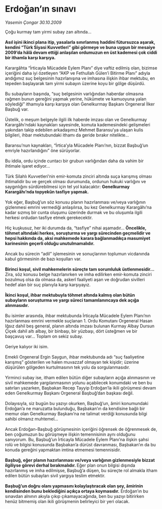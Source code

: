 # Erdoğan’ın sınavı

*Yasemin Çongar 30.10.2009*

<div class="taraf_structure_2col_1zq">
<div class="margen_n">



 <p>Çoğu kurmay tam yirmi subay zan altında...<b> <br/><br/>Asıl işini ikinci plana itip, yasalarla sınırlanmış haddini fütursuzca aşarak, kendini “Türk Siyasi Kuvvetleri” gibi görmeye ve buna uygun bir mesaiye 2009’da hâlâ devam ettiği anlaşılan ordumuzun en üst kademesi çok ciddi bir ithamla karşı karşıya.</b> <br/><br/>Karargâhta “İrticayla Mücadele Eylem Planı” diye vaftiz edilmiş olan, bizimse içeriğini daha iyi özetleyen “AKP ve Fethullah Gülen’i Bitirme Planı” adıyla andığımız suç belgesinin hazırlanışına ve imhasına ilişkin ihbar mektubu, en tepeden başlayarak tam yirmi subayın üzerine koyu bir gölge düşürdü. <br/><br/>Bu subayların başında, “suç belgesinin varlığından haberdar olmasına rağmen bunun gereğini yapmak yerine, hükümete ve kamuoyuna yalan söylediği” ithamıyla karşı karşıya olan Genelkurmay Başkanı Orgeneral İlker Başbuğ var. <br/><br/>Üstelik, o meşum belgeyle ilgili ilk haberde imzası olan ve Genelkurmay Karargâhı’ndaki kaynakları sayesinde, komuta kademesindeki gelişmeleri yakından takip edebilen arkadaşımız Mehmet Baransu’ya ulaşan kulis bilgileri, ihbar mektubundaki ithamı da geride bırakır nitelikte... <br/><br/>Baransu’nun kaynakları, “İrtica’yla Mücadele Planı’nın, bizzat Başbuğ’un emriyle hazırlandığını” öne sürüyorlar. <br/><br/>Bu iddia, ordu içinde cuntacı bir grubun varlığından daha da vahim bir ihtimale işaret ediyor... <br/><br/>Türk Silahlı Kuvvetleri’nin emir-komuta zinciri altında suça karışmış olması ihtimalidir bu ve gerçek olması durumunda, ordunun hukuki varlığını ve saygınlığını sürdürebilmesi için tel yol kalacaktır: <b>Genelkurmay Karargâhı’nda topyekûn tasfiye yapmak.</b> <br/><br/>Yok eğer, Başbuğ’un söz konusu planın hazırlanması ve/veya varlığının gizlenmesi emrini vermediği anlaşılırsa, bu kez Genelkurmay Karargâhı’na kadar sızmış bir cunta oluşumu üzerinde durmak ve bu oluşumla ilgili herkesi ordudan tasfiye etmek gerekecektir. <br/><br/>Hiç kuşkusuz, her iki durumda da, “tasfiye” nihai aşamadır... <b>Öncelikle, töhmet altındaki herkes, soruşturma ve yargı sürecinden geçmelidir ve hepsi hakkında da, aksi mahkemede karara bağlanmadıkça masumiyet karinesinin geçerli olduğu unutulmamalıdır.</b> <br/><br/>Ancak bu sürecin “adil” işlemesinin ve sonuçlarının toplumun vicdanında kabul görmesinin de bazı koşulları var.<b> <br/><br/>Birinci koşul, sivil mahkemelerin süreçte tam sorumluluk üstlenmesidir... </b>Zira, söz konusu belge hazırlanırken ve imha edilirken emir-komuta zinciri bozulmuş olsa da olmasa da, askerî faaliyeti aşan ve doğrudan sivilleri hedef alan bir suç planıyla karşı karşıyayız.<b> <br/><br/>İkinci koşul, ihbar mektubuyla töhmet altında kalmış olan bütün subayların soruşturma ve yargı süreci tamamlanıncaya dek açığa alınmasıdır.</b> <br/><br/>Bu isimler arasında, ihbar mektubunda İrticayla Mücadele Eylem Planı’nın hazırlanması emrini vermekle suçlanan 1. Ordu Komutanı Orgeneral Hasan Iğsız dahil beş general, planın altında imzası bulunan Kurmay Albay Dursun Çiçek dahil altı albay, bir binbaşı, bir yüzbaşı, dört üsteğmen ve bir başçavuş var... Toplam on sekiz subay. <br/><br/>Geriye kalıyor iki isim. <br/><br/>Emekli Orgeneral Ergin Saygun, ihbar mektubunda adı “suç faaliyetine karışmış” gösterilen ve halen muvazzaf olmayan tek kişidir; üzerine düşürülen gölgeden kurtulmasının tek yolu da sorgulanmasıdır. <br/><br/>Yirminci subay ise, itham edilen bütün diğer subayların açığa alınmasının ve sivil mahkemede yargılanmasının yolunu açabilecek konumdaki ve ben bu satırları yazarken, Başbakan Recep Tayyip Erdoğan’la ikili görüşmesi devam eden Genelkurmay Başkanı Orgeneral Başbuğ’dan başkası değil. <br/><br/>Dolayısıyla, siz bugün bu yazıyı okurken, Başbuğ’un, âmiri konumundaki Erdoğan’a ne maruzatta bulunduğu, Başbakan’ın da kendisine bağlı bir memur olan Genelkurmay Başkanı’na ne talimat verdiği konusunda bilgi sahibi olmanız muhtemel... <br/><br/>Ancak Erdoğan-Başbuğ görüşmesinin içeriğini öğrensek de öğrenmesek de, ben çoğumuzun bu görüşmeye ilişkin temennisinin aynı olduğunu sanıyorum. Bu, Başbuğ’un İrticayla Mücadele Eylem Planı’na ilişkin şahsi rolü ve bilgisi konusunda Başbakan’a dürüst davranması, Başbakan’ın da bu konuda gereğini yapmaktan imtina etmemesi temennisidir.<b> <br/><br/>Başbuğ, eğer planın hazırlanması ve/veya varlığının gizlenmesiyle bizzat ilgiliyse görevi derhal bırakmalıdır. </b>Eğer plan onun bilgisi dışında hazırlanmış ve imha edilmişse, Başbuğ’a düşen, bu süreçte rol almakla itham edilen bütün subayları sivil yargıya teslim etmektir.<b> <br/><br/>Başbuğ’un doğru olanı yapmasını kolaylaştıracak olan şey, âmirinin kendisinden bunu beklediğini açıkça ortaya koymasıdır.</b> Erdoğan’ın bu sınavdan alnının akıyla çıkıp çıkamayacağında, ben bu yazıyı bitirirken henüz bitmemiş olan ikili görüşmenin belirleyici bir yeri olacak.</p>
<br/>
<br/>
<br/>



<br/>


<div id="taraf_not">
</div>

</div>


</div>
